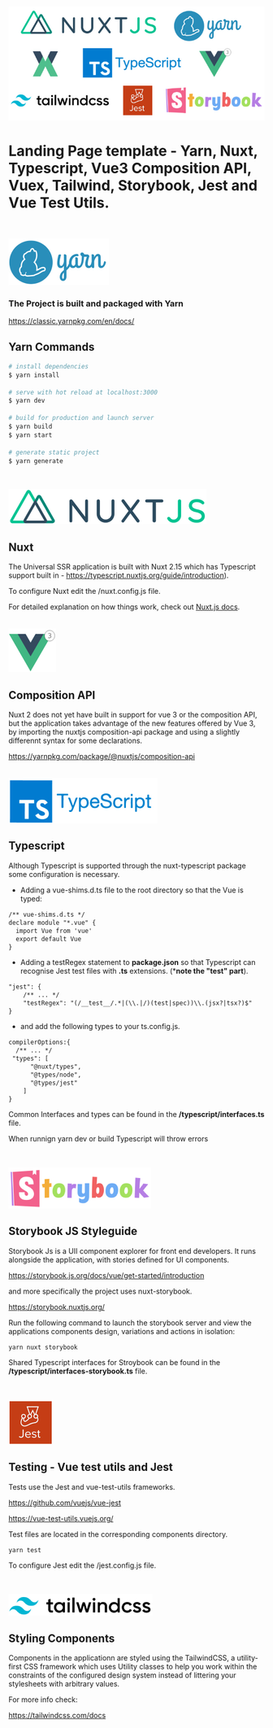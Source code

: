 <p align="center">  
  <img src="./git-images/technology-logos.jpg" />
</p>

# Landing Page template - Yarn, Nuxt, Typescript, Vue3 Composition API, Vuex, Tailwind, Storybook, Jest and Vue Test Utils.
<br/><br/>
<img src="./git-images/yarn-logo.jpg" />

### The Project is built and packaged with Yarn

https://classic.yarnpkg.com/en/docs/

## Yarn Commands

```bash
# install dependencies
$ yarn install

# serve with hot reload at localhost:3000
$ yarn dev

# build for production and launch server
$ yarn build
$ yarn start

# generate static project
$ yarn generate
```
<br/>
<br/>
<img src="./git-images/nuxt-logo.jpg" />

## Nuxt
The Universal SSR application is built with Nuxt 2.15 which has Typescript support built in - https://typescript.nuxtjs.org/guide/introduction).

To configure Nuxt edit the /nuxt.config.js file.

For detailed explanation on how things work, check out [Nuxt.js docs](https://nuxtjs.org).
<br/><br/><br/>
<img src="./git-images/vue3-logo.jpg" />

## Composition API
Nuxt 2 does not yet have built in support for vue 3 or the composition API, but the application takes advantage of the new features offered by Vue 3, by importing the nuxtjs composition-api package and using a slightly differennt syntax for some declarations.

https://yarnpkg.com/package/@nuxtjs/composition-api
<br/><br/><br/>
<img src="./git-images/typescript-logo.jpg" />

## Typescript
Although Typescript is supported through the nuxt-typescript package some configuration is necessary.

- Adding a vue-shims.d.ts file to the root directory so that the Vue is typed:

```
/** vue-shims.d.ts */
declare module "*.vue" {
  import Vue from 'vue'
  export default Vue
}
```

- Adding a testRegex statement to **package.json** so that Typescript can recognise Jest test files with **.ts** extensions. (***note the "__test__" part**). 

```
"jest": {
    /** ... */
    "testRegex": "(/__test__/.*|(\\.|/)(test|spec))\\.(jsx?|tsx?)$"
}
```

- and add the following types to your ts.config.js.

```
compilerOptions:{
  /** ... */
 "types": [
      "@nuxt/types",
      "@types/node",
      "@types/jest"
    ]
}
```

Common Interfaces and types can be found in the **/typescript/interfaces.ts** file.

When runnign yarn dev or build Typescript will throw errors 

<br/><br/>
<img src="./git-images/storybook-logo.jpg" />

## Storybook JS Styleguide
Storybook Js is a UII component explorer for front end developers. It runs alongside the application, with stories defined for UI components.

https://storybook.js.org/docs/vue/get-started/introduction

and more specifically the project uses nuxt-storybook.

https://storybook.nuxtjs.org/

Run the following command to launch the storybook server and view the applications components design, variations and actions in isolation:

```
yarn nuxt storybook
```

Shared Typescript interfaces for Stroybook can be found in the **/typescript/interfaces-storybook.ts** file.

<br/><br/>
<img src="./git-images/jest-logo.jpg" />

## Testing - Vue test utils and Jest

Tests use the Jest and vue-test-utils frameworks. 

https://github.com/vuejs/vue-jest

https://vue-test-utils.vuejs.org/

Test files are located in the corresponding components directory.

```
yarn test
```
To configure Jest edit the /jest.config.js file.

<br/><br/>
<img src="./git-images/tailwind-logo.jpg" />

## Styling Components

Components in the applicationn are styled using the TailwindCSS, a utility-first CSS framework which uses Utility classes to help you work within the constraints of the configured design system instead of littering your stylesheets with arbitrary values.

For more info check:

https://tailwindcss.com/docs




